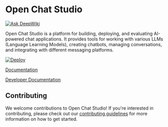 # Open Chat Studio
[![Ask DeepWiki](https://deepwiki.com/badge.svg)](https://deepwiki.com/dimagi/open-chat-studio)

Open Chat Studio is a platform for building, deploying, and evaluating AI-powered chat applications. It provides tools for working with various LLMs (Language Learning Models), creating chatbots, managing conversations, and integrating with different messaging platforms.

[![Deploy](https://www.herokucdn.com/deploy/button.svg)](https://www.heroku.com/deploy?template=https://github.com/dimagi/open-chat-studio)

[Documentation](https://docs.openchatstudio.com)

[Developer Documentation](https://developers.openchatstudio.com/)

## Contributing

We welcome contributions to Open Chat Studio! If you're interested in contributing, please check out our [contributing guidelines](https://developers.openchatstudio.com/contributing/) for more information on how to get started.
